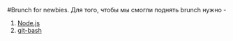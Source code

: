 #Brunch for newbies.
Для того, чтобы мы смогли поднять brunch нужно -
1) [Node.js](http://nodejs.org)
2) [git-bash](http://git-scm.com/downloads)
